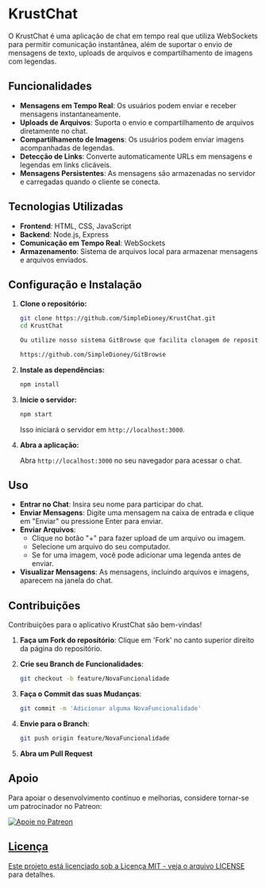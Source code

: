 
# KrustChat

O KrustChat é uma aplicação de chat em tempo real que utiliza WebSockets para permitir comunicação instantânea, além de suportar o envio de mensagens de texto, uploads de arquivos e compartilhamento de imagens com legendas.

## Funcionalidades

- **Mensagens em Tempo Real**: Os usuários podem enviar e receber mensagens instantaneamente.
- **Uploads de Arquivos**: Suporta o envio e compartilhamento de arquivos diretamente no chat.
- **Compartilhamento de Imagens**: Os usuários podem enviar imagens acompanhadas de legendas.
- **Detecção de Links**: Converte automaticamente URLs em mensagens e legendas em links clicáveis.
- **Mensagens Persistentes**: As mensagens são armazenadas no servidor e carregadas quando o cliente se conecta.

## Tecnologias Utilizadas

- **Frontend**: HTML, CSS, JavaScript
- **Backend**: Node.js, Express
- **Comunicação em Tempo Real**: WebSockets
- **Armazenamento**: Sistema de arquivos local para armazenar mensagens e arquivos enviados.

## Configuração e Instalação

1. **Clone o repositório:**

   ```bash
   git clone https://github.com/SimpleDioney/KrustChat.git
   cd KrustChat

   Ou utilize nosso sistema GitBrowse que facilita clonagem de repositorios e afins:

   https://github.com/SimpleDioney/GitBrowse
   ```

2. **Instale as dependências:**

   ```bash
   npm install
   ```

3. **Inicie o servidor:**

   ```bash
   npm start
   ```

   Isso iniciará o servidor em `http://localhost:3000`.

4. **Abra a aplicação:**

   Abra `http://localhost:3000` no seu navegador para acessar o chat.


## Uso

- **Entrar no Chat**: Insira seu nome para participar do chat.
- **Enviar Mensagens**: Digite uma mensagem na caixa de entrada e clique em "Enviar" ou pressione Enter para enviar.
- **Enviar Arquivos**:
  - Clique no botão "+" para fazer upload de um arquivo ou imagem.
  - Selecione um arquivo do seu computador.
  - Se for uma imagem, você pode adicionar uma legenda antes de enviar.
- **Visualizar Mensagens**: As mensagens, incluindo arquivos e imagens, aparecem na janela do chat.

## Contribuições

Contribuições para o aplicativo KrustChat são bem-vindas!

1. **Faça um Fork do repositório**: Clique em 'Fork' no canto superior direito da página do repositório.

2. **Crie seu Branch de Funcionalidades**:

   ```bash
   git checkout -b feature/NovaFuncionalidade
   ```

3. **Faça o Commit das suas Mudanças**:

   ```bash
   git commit -m 'Adicionar alguma NovaFuncionalidade'
   ```

4. **Envie para o Branch**:

   ```bash
   git push origin feature/NovaFuncionalidade
   ```

5. **Abra um Pull Request**

## Apoio
Para apoiar o desenvolvimento contínuo e melhorias, considere tornar-se um patrocinador no Patreon:</p>
<a href="https://patreon.com/SimpleDioney"><img src="https://patreon.com/SimpleDioney?utm_medium=unknown&utm_source=join_link&utm_campaign=creatorshare_creator&utm_content=copyLink" alt="Apoie no Patreon">

## Licença

Este projeto está licenciado sob a Licença MIT - veja o arquivo [LICENSE](LICENSE) para detalhes.
